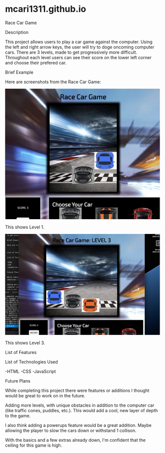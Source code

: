 # mcari1311.github.io
Race Car Game 

Description 

This project allows users to play a car game against the computer. Using the left and right arrow keys, the user will try to doge oncoming computer cars. There are 3 levels, made to get progressively more difficult. Throughout each level users can see their score on the lower left corner and choose their prefered car. 

Brief Example

Here are screenshots from the Race Car Game:

![level 1 example](/images/level1EX.png)

This shows Level 1.  

![level 3 example](/images/level3EX.png)

This shows Level 3. 

List of Features 

List of Technologies Used 

-HTML
-CSS
-JavaScript 

Future Plans 

While completing this project there were features or additions I thought would be great to work on in the future.

Adding more levels, with unique obstacles in addition to the computer car (like traffic cones, puddles, etc.). This would add a cool, new layer of depth to the game. 

I also think adding a powerups feature would be a great addition. Maybe allowing the player to slow the cars down or withstand 1 collison. 

With the basics and a few extras already down, I'm confident that the ceiling for this game is high. 